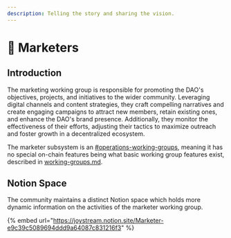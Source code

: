 ```yaml
---
description: Telling the story and sharing the vision.
---
```


# 🚀 Marketers

## Introduction

The marketing working group is responsible for promoting the DAO's objectives, projects, and initiatives to the wider community. Leveraging digital channels and content strategies, they craft compelling narratives and create engaging campaigns to attract new members, retain existing ones, and enhance the DAO's brand presence. Additionally, they monitor the effectiveness of their efforts, adjusting their tactics to maximize outreach and foster growth in a decentralized ecosystem.

The marketer subsystem is an [#operations-working-groups](working-groups.md#operations-working-groups "mention"), meaning it has no special on-chain features being what basic working group features exist, described in [working-groups.md](working-groups.md "mention").&#x20;

## Notion Space&#x20;

The community maintains a distinct Notion space which holds more dynamic information on the activities of the marketer working group.

{% embed url="https://joystream.notion.site/Marketer-e9c39c5089694ddd9a64087c831216f3" %}
